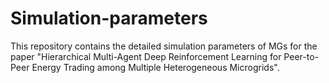 # Simulation-parameters
This repository contains the detailed simulation parameters of MGs for the paper "Hierarchical Multi-Agent Deep Reinforcement Learning for Peer-to-Peer Energy Trading among Multiple Heterogeneous Microgrids".
